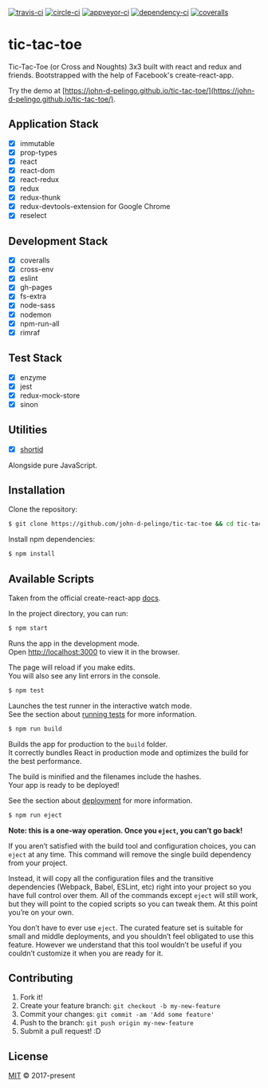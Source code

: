 [![travis-ci][travis-badge]][travis-url]
[![circle-ci][circle-ci-badge]][circle-ci-url]
[![appveyor-ci][appveyor-ci-badge]][appveyor-ci-url]
[![dependency-ci][dependency-ci-badge]][dependency-ci-url]
[![coveralls][coveralls-badge]][coveralls-url]

# tic-tac-toe

Tic-Tac-Toe (or Cross and Noughts) 3x3 built with react and redux and friends. Bootstrapped with the help of Facebook's create-react-app.
                                                 
Try the demo at [https://john-d-pelingo.github.io/tic-tac-toe/](https://john-d-pelingo.github.io/tic-tac-toe/).

## Application Stack

- [x] immutable
- [x] prop-types
- [x] react
- [x] react-dom
- [x] react-redux
- [x] redux
- [x] redux-thunk
- [x] redux-devtools-extension for Google Chrome
- [x] reselect

## Development Stack

- [x] coveralls
- [x] cross-env
- [x] eslint
- [x] gh-pages
- [x] fs-extra
- [x] node-sass
- [x] nodemon
- [x] npm-run-all
- [x] rimraf

## Test Stack 

- [x] enzyme
- [x] jest
- [x] redux-mock-store
- [x] sinon

## Utilities

- [x] [shortid](https://github.com/dylang/shortid)

Alongside pure JavaScript.

## Installation

Clone the repository:

```sh
$ git clone https://github.com/john-d-pelingo/tic-tac-toe && cd tic-tac-toe
```

Install npm dependencies:

```sh
$ npm install
```

## Available Scripts

Taken from the official create-react-app [docs](https://github.com/facebookincubator/create-react-app#getting-started).

In the project directory, you can run:

```sh
$ npm start
````

Runs the app in the development mode.<br>
Open [http://localhost:3000](http://localhost:3000) to view it in the browser.

The page will reload if you make edits.<br>
You will also see any lint errors in the console.

```sh
$ npm test
````

Launches the test runner in the interactive watch mode.<br>
See the section about [running tests](https://github.com/facebookincubator/create-react-app/blob/master/packages/react-scripts/template/README.md#running-tests) 
for more information.

```sh
$ npm run build
````

Builds the app for production to the `build` folder.<br>
It correctly bundles React in production mode and optimizes the build for the best performance.

The build is minified and the filenames include the hashes.<br>
Your app is ready to be deployed!

See the section about [deployment](https://github.com/facebookincubator/create-react-app/blob/master/packages/react-scripts/template/README.md#deployment) 
for more information.

```sh
$ npm run eject
````

**Note: this is a one-way operation. Once you `eject`, you can’t go back!**

If you aren’t satisfied with the build tool and configuration choices, you can `eject` at any time. This command will remove the single build 
dependency from your project.

Instead, it will copy all the configuration files and the transitive dependencies (Webpack, Babel, ESLint, etc) right into your project so you have 
full control over them. All of the commands except `eject` will still work, but they will point to the copied scripts so you can tweak them. At this 
point you’re on your own.

You don’t have to ever use `eject`. The curated feature set is suitable for small and middle deployments, and you shouldn’t feel obligated to use this 
feature. However we understand that this tool wouldn’t be useful if you couldn’t customize it when you are ready for it.

## Contributing

1. Fork it!
2. Create your feature branch: `git checkout -b my-new-feature`
3. Commit your changes: `git commit -am 'Add some feature'`
4. Push to the branch: `git push origin my-new-feature`
5. Submit a pull request! :D

## License

[MIT](https://github.com/john-d-pelingo/tic-tac-toe/blob/master/LICENSE) &copy; 2017-present

[travis-badge]: https://travis-ci.org/john-d-pelingo/tic-tac-toe.svg?branch=master
[travis-url]: https://travis-ci.org/john-d-pelingo/tic-tac-toe
[circle-ci-badge]: https://circleci.com/gh/john-d-pelingo/tic-tac-toe.svg?style=shield
[circle-ci-url]: https://circleci.com/gh/john-d-pelingo/tic-tac-toe
[appveyor-ci-badge]: https://ci.appveyor.com/api/projects/status/t31m7f95tl7xbbuu?svg=true
[appveyor-ci-url]: https://ci.appveyor.com/project/john-d-pelingo/tic-tac-toe
[dependency-ci-badge]: https://dependencyci.com/github/john-d-pelingo/tic-tac-toe/badge
[dependency-ci-url]: https://dependencyci.com/github/john-d-pelingo/tic-tac-toe
[coveralls-badge]: https://coveralls.io/repos/github/john-d-pelingo/tic-tac-toe/badge.svg
[coveralls-url]: https://coveralls.io/github/john-d-pelingo/tic-tac-toe
